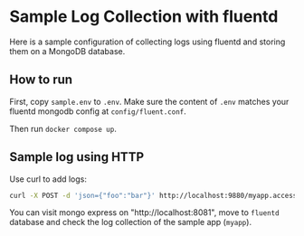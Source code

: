 # Sample Log Collection with fluentd

Here is a sample configuration of collecting logs using fluentd and storing them on a MongoDB database.

## How to run

First, copy `sample.env` to `.env`. Make sure the content of `.env` matches your fluentd mongodb config at `config/fluent.conf`.

Then run `docker compose up`.


## Sample log using HTTP

Use curl to add logs:

```sh
curl -X POST -d 'json={"foo":"bar"}' http://localhost:9880/myapp.access
```

You can visit mongo express on "http://localhost:8081", move to `fluentd` database and check the log collection of the sample app (`myapp`).

